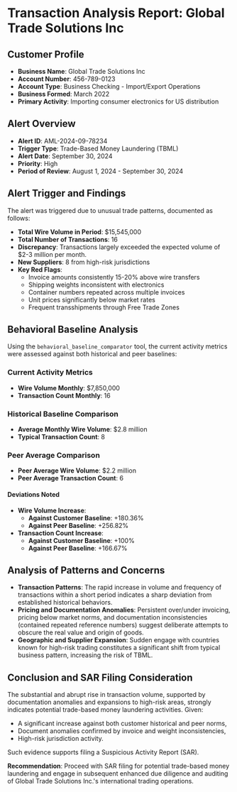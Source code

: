 # Transaction Analysis Report: Global Trade Solutions Inc

## Customer Profile

- **Business Name**: Global Trade Solutions Inc
- **Account Number**: 456-789-0123
- **Account Type**: Business Checking - Import/Export Operations
- **Business Formed**: March 2022
- **Primary Activity**: Importing consumer electronics for US distribution

## Alert Overview

- **Alert ID**: AML-2024-09-78234
- **Trigger Type**: Trade-Based Money Laundering (TBML)
- **Alert Date**: September 30, 2024
- **Priority**: High
- **Period of Review**: August 1, 2024 - September 30, 2024

## Alert Trigger and Findings

The alert was triggered due to unusual trade patterns, documented as follows:

- **Total Wire Volume in Period**: $15,545,000
- **Total Number of Transactions**: 16
- **Discrepancy**: Transactions largely exceeded the expected volume of $2-3 million per month.
- **New Suppliers**: 8 from high-risk jurisdictions 
- **Key Red Flags**:
  - Invoice amounts consistently 15-20% above wire transfers
  - Shipping weights inconsistent with electronics
  - Container numbers repeated across multiple invoices
  - Unit prices significantly below market rates
  - Frequent transshipments through Free Trade Zones

## Behavioral Baseline Analysis

Using the `behavioral_baseline_comparator` tool, the current activity metrics were assessed against both historical and peer baselines:

### Current Activity Metrics
- **Wire Volume Monthly**: $7,850,000
- **Transaction Count Monthly**: 16

### Historical Baseline Comparison
- **Average Monthly Wire Volume**: $2.8 million
- **Typical Transaction Count**: 8

### Peer Average Comparison
- **Peer Average Wire Volume**: $2.2 million
- **Peer Average Transaction Count**: 6

#### Deviations Noted
- **Wire Volume Increase**:
  - **Against Customer Baseline**: +180.36%
  - **Against Peer Baseline**: +256.82%
- **Transaction Count Increase**:
  - **Against Customer Baseline**: +100%
  - **Against Peer Baseline**: +166.67%

## Analysis of Patterns and Concerns

- **Transaction Patterns**: The rapid increase in volume and frequency of transactions within a short period indicates a sharp deviation from established historical behaviors.
- **Pricing and Documentation Anomalies**: Persistent over/under invoicing, pricing below market norms, and documentation inconsistencies (contained repeated reference numbers) suggest deliberate attempts to obscure the real value and origin of goods.
- **Geographic and Supplier Expansion**: Sudden engage with countries known for high-risk trading constitutes a significant shift from typical business pattern, increasing the risk of TBML.

## Conclusion and SAR Filing Consideration

The substantial and abrupt rise in transaction volume, supported by documentation anomalies and expansions to high-risk areas, strongly indicates potential trade-based money laundering activities. Given:

- A significant increase against both customer historical and peer norms,
- Document anomalies confirmed by invoice and weight inconsistencies,
- High-risk jurisdiction activity.

Such evidence supports filing a Suspicious Activity Report (SAR). 

**Recommendation**: Proceed with SAR filing for potential trade-based money laundering and engage in subsequent enhanced due diligence and auditing of Global Trade Solutions Inc.'s international trading operations.